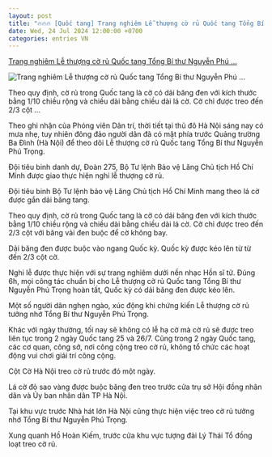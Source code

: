 ```yaml
---
layout: post
title: "🔥🔥🔥 [Quốc tang] Trang nghiêm Lễ thượng cờ rủ Quốc tang Tổng Bí thư Nguyễn Phú ..."
date: Wed, 24 Jul 2024 12:00:00 +0700
categories: entries VN
---
```

[Trang nghiêm Lễ thượng cờ rủ Quốc tang Tổng Bí thư Nguyễn Phú ...](https://dantri.com.vn/xa-hoi/trang-nghiem-le-thuong-co-ru-quoc-tang-tong-bi-thu-nguyen-phu-trong-20240724220230694.htm)

![Trang nghiêm Lễ thượng cờ rủ Quốc tang Tổng Bí thư Nguyễn Phú ...](https://cdn1.dantri.com.vn/m8ve55gSA59KOI6MX4hfsxQC5vM=/zoom/1200_630/2024/07/25/treo-co-ru8-crop-1721864839445.jpeg)

Theo quy định, cờ rủ trong Quốc tang là cờ có dải băng đen với kích thước bằng 1/10 chiều rộng và chiều dài bằng chiều dài lá cờ. Cờ chỉ được treo đến 2/3 cột ...

Theo ghi nhận của Phóng viên Dân trí, thời tiết tại thủ đô Hà Nội sáng nay có mưa nhẹ, tuy nhiên đông đảo người dân đã có mặt phía trước Quảng trường Ba Đình (Hà Nội) để theo dõi Lễ thượng cờ rủ Quốc tang Tổng Bí thư Nguyễn Phú Trọng.

Đội tiêu binh danh dự, Đoàn 275, Bộ Tư lệnh Bảo vệ Lăng Chủ tịch Hồ Chí Minh được giao thực hiện nghi lễ thượng cờ rủ.

Đội tiêu binh Bộ Tư lệnh bảo vệ Lăng Chủ tịch Hồ Chí Minh mang theo lá cờ được gắn dải băng tang.

Theo quy định, cờ rủ trong Quốc tang là cờ có dải băng đen với kích thước bằng 1/10 chiều rộng và chiều dài bằng chiều dài lá cờ. Cờ chỉ được treo đến 2/3 cột với băng vải đen buộc để cờ không bay.

Dải băng đen được buộc vào ngang Quốc kỳ. Quốc kỳ được kéo lên từ từ đến 2/3 cột cờ.

Nghi lễ được thực hiện với sự trang nghiêm dưới nền nhạc Hồn sĩ tử. Đúng 6h, mọi công tác chuẩn bị cho Lễ thượng cờ rủ Quốc tang Tổng Bí thư Nguyễn Phú Trọng hoàn tất, Quốc kỳ có dải băng đen được kéo lên.

Một số người dân nghẹn ngào, xúc động khi chứng kiến Lễ thượng cờ rủ tưởng nhớ Tổng Bí thư Nguyễn Phú Trọng.

Khác với ngày thường, tối nay sẽ không có lễ hạ cờ mà cờ rủ sẽ được treo liên tục trong 2 ngày Quốc tang 25 và 26/7. Cũng trong 2 ngày Quốc tang, các cơ quan, công sở, nơi công cộng treo cờ rủ, không tổ chức các hoạt động vui chơi giải trí công cộng.

Cột Cờ Hà Nội treo cờ rủ trước đó một ngày.

Lá cờ đỏ sao vàng được buộc băng đen treo trước cửa trụ sở Hội đồng nhân dân và Ủy ban nhân dân TP Hà Nội.

Tại khu vực trước Nhà hát lớn Hà Nội cũng thực hiện việc treo cờ rủ tưởng nhớ Tổng Bí thư Nguyễn Phú Trọng.

Xung quanh Hồ Hoàn Kiếm, trước cửa khu vực tượng đài Lý Thái Tổ đồng loạt treo cờ rủ.

